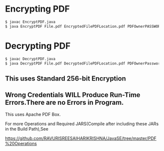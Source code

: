 # Encrypting PDF

```sh
$ javac EncryptPDF.java
$ java EncryptPDF File.pdf EncryptedFilePDFLocation.pdf PDFOwnerPASSWORD PDFUserPASSWORD
```

# Decrypting PDF

```sh
$ javac DecryptPDF.java
$ java DecryptPDF File.pdf DecryptedFilePDFLocation.pdf PDFOwnerPassword
```

## This uses Standard 256-bit Encryption

## Wrong Credentials WILL Produce Run-Time Errors.There are no Errors in Program.


This uses Apache PDF Box.

For more Operations and Required JARS(Compile after including these JARs in the Build Path),See

https://github.com/RAVURISREESAIHARIKRISHNA/JavaSE/tree/master/PDF%20Operations
